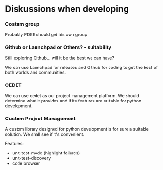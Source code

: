 # Diskussions when developing

### Costum group

Probably PDEE should get his own group

### Github or Launchpad or Others? - suitability

Still exploring Github... will it be the best we can have?

We can use Launchpad for releases and Github for coding to get the best of both worlds and communities.

### CEDET

We can use cedet as our project management platform. We should determine what it provides and if its features are suitable for python development.

### Custom Project Management

A custom library designed for python development is for sure a suitable solution. We shall see if it's convenient.

Features:
- unit-test-mode (highlight failures)
- unit-test-discovery
- code browser


